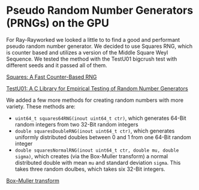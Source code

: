 # Pseudo Random Number Generators (PRNGs) on the GPU

For Ray-Rayworked we looked a little to to find a good and performant pseudo random number generator. We decided to use Squares RNG, which is counter based and utilizes a version of the Middle Square Weyl Sequence. We tested the method with the TestU01 bigcrush test with different seeds and it passed all of them.

[Squares: A Fast Counter-Based RNG](https://arxiv.org/pdf/2004.06278.pdf)

[TestU01: A C Library for Empirical Testing of
Random Number Generators](https://www.iro.umontreal.ca/~lecuyer/myftp/papers/testu01.pdf)

We added a few more methods for creating random numbers with more variety. These methods are:
- `uint64_t squares64RNG(inout uint64_t ctr)`, which generates 64-Bit random integers from two 32-Bit random integers
- `double squaresDoubleRNG(inout uint64_t ctr)`, which generates uniformly distributed doubles between 0 and 1 from one 64-Bit random integer
- `double squaresNormalRNG(inout uint64_t ctr, double mu, double sigma)`, which creates (via the Box-Muller transform) a normal distributed double with mean `mu` and standard deviation `sigma`. This takes three random doulbes, which takes six 32-Bit integers.

[Box–Muller transform](https://en.wikipedia.org/wiki/Box%E2%80%93Muller_transform?oldformat=true)